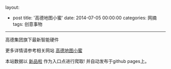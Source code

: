 layout: 
  - post 
title: '高德地图小蜜' 
date: 2014-07-05 00:00:00 
categories: 网摘 
tags: 创意事物 
---

高德集团旗下最新智能硬件  

更多详情请参考相关网站 [高德地图小蜜](http://xiaomi.amap.com/)  

本站数据以 [新品啦](http://xinpinla.com/) 作为入口点进行爬取! 并自动发布于github pages上。  

